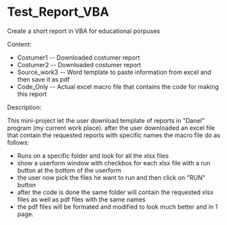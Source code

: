 # Test_Report_VBA
Create a short report in VBA for educational porpuses

Content:
* Costumer1    -- Downloaded costumer report
* Costumer2    -- Downloaded costumer report
* Source_work3 -- Word template to paste information from excel and then save it as pdf
* Code_Only    -- Actual excel macro file that contains the code for making this report

Description:

This mini-project let the user download template of reports in "Danel" program (my current work place).
after the user downloaded an excel file that contain the requested reports with specific names the macro file do as follows:
* Runs on a specific folder and look for all the xlsx files
* show a userform window with checkbox for each xlsx file with a run button at the bottom of the userform
* the user now pick the files he want to run and then click on "RUN" button
* after the code is done the same folder will contain the requested xlsx files as well as pdf files with the same names
* the pdf files will be formated and modified to look much better and in 1 page.
